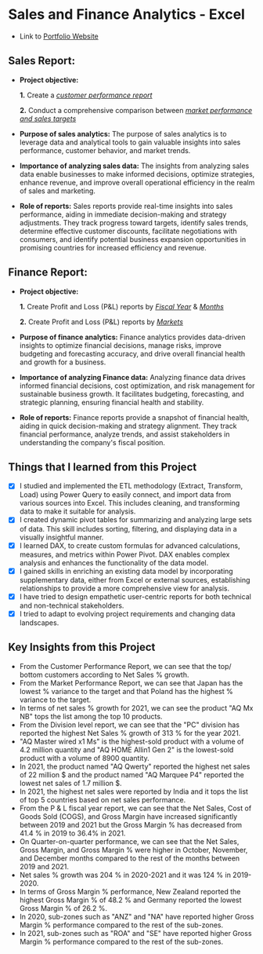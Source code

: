 # Sales and Finance Analytics - Excel
- Link to [Portfolio Website](https://codebasics.io/portfolio/Amogh-Sawant)

## Sales Report:

- **Project objective:** 

    **1.** Create a _[customer performance report](https://github.com/amoghsawant17/Excel-Sales_Finance_Analytics/blob/main/Sales%20Reports/Customer_Performance_Report.pdf)_ 

    **2.** Conduct a comprehensive comparison between _[market performance and sales targets](https://github.com/amoghsawant17/Excel-Sales_Finance_Analytics/blob/main/Sales%20Reports/Market_Performance_Report.pdf)_

- **Purpose of sales analytics:** The purpose of sales analytics is to leverage data and analytical tools to gain valuable insights into sales performance, customer behavior, and market trends. 

- **Importance of analyzing sales data:** The insights from analyzing sales data enable businesses to make informed decisions, optimize strategies, enhance revenue, and improve overall operational efficiency in the realm of sales and marketing.

- **Role of reports:** Sales reports provide real-time insights into sales performance, aiding in immediate decision-making and strategy adjustments. They track progress toward targets, identify sales trends,  determine effective customer discounts, facilitate negotiations with consumers, and identify potential business expansion opportunities in promising countries for increased efficiency and revenue.


## Finance Report:

- **Project objective:** 

    **1.** Create Profit and Loss (P&L) reports by _[Fiscal Year](https://github.com/amoghsawant17/Excel-Sales_Finance_Analytics/blob/main/Finance%20Reports/P%20%26%20L_by_Fiscal_years.pdf)_ & _[Months](https://github.com/amoghsawant17/Excel-Sales_Finance_Analytics/blob/main/Finance%20Reports/P%20%26%20L_by_Fiscal_months.pdf)_ 

   **2.** Create Profit and Loss (P&L) reports by _[Markets](https://github.com/amoghsawant17/Excel-Sales_Finance_Analytics/blob/main/Finance%20Reports/P%20%26%20L%20For%20Markets.pdf)_

- **Purpose of finance analytics:** Finance analytics provides data-driven insights to optimize financial decisions, manage risks, improve budgeting and forecasting accuracy, and drive overall financial health and growth for a business.
- **Importance of analyzing Finance data:** Analyzing finance data drives informed financial decisions, cost optimization, and risk management for sustainable business growth. It facilitates budgeting, forecasting, and strategic planning, ensuring financial health and stability.

- **Role of reports:** Finance reports provide a snapshot of financial health, aiding in quick decision-making and strategy alignment. They track financial performance, analyze trends, and assist stakeholders in understanding the company's fiscal position.


## Things that I learned from this Project
- [x] I studied and implemented the ETL methodology (Extract, Transform, Load) using Power Query to easily connect, and import data from various sources into Excel. This includes cleaning, and transforming data to make it suitable for analysis.
- [x] I created dynamic pivot tables for summarizing and analyzing large sets of data. This skill includes sorting, filtering, and displaying data in a visually insightful manner.
- [x] I learned DAX, to create custom formulas for advanced calculations, measures, and metrics within Power Pivot. DAX enables complex analysis and enhances the functionality of the data model.
- [x] I gained skills in enriching an existing data model by incorporating supplementary data, either from Excel or external sources, establishing relationships to provide a more comprehensive view for analysis.
- [x]	I have tried to design empathetic user-centric reports for both technical and non-technical stakeholders.
- [x]	I tried to adapt to evolving project requirements and changing data landscapes.

## Key Insights from this Project
- From the Customer Performance Report, we can see that the top/ bottom customers according to Net Sales % growth.
- From the Market Performance Report, we can see that Japan has the lowest % variance to the target and that Poland has the highest % variance to the target.
- In terms of net sales % growth for 2021, we can see the product "AQ Mx NB" tops the list among the top 10 products.
- From the Division level report, we can see that the "PC" division has reported the highest Net Sales % growth of 313 % for the year 2021.
- "AQ Master wired x1 Ms" is the highest-sold product with a volume of 4.2 million quantity and "AQ HOME Allin1 Gen 2"  is the lowest-sold product with a volume of 8900 quantity.
- In 2021, the product named "AQ Qwerty" reported the highest net sales of 22 million $ and the product named "AQ Marquee P4" reported the lowest net sales of 1.7 million $.
- In 2021, the highest net sales were reported by India and it tops the list of top 5 countries based on net sales performance.
- From the P & L fiscal year report, we can see that the Net Sales, Cost of Goods Sold (COGS), and Gross Margin have increased significantly between 2019 and 2021 but the Gross Margin % has decreased from 41.4 % in 2019 to 36.4% in 2021.
- On Quarter-on-quarter performance, we can see that the Net Sales, Gross Margin, and Gross Margin % were higher in October, November, and December months compared to the rest of the months between 2019 and 2021.
- Net sales % growth was 204 % in 2020-2021 and it was 124 % in 2019-2020.
- In terms of Gross Margin % performance, New Zealand reported the highest Gross Margin % of 48.2 % and Germany reported the lowest Gross Margin % of 26.2 %.
- In 2020, sub-zones such as "ANZ" and "NA" have reported higher Gross Margin % performance compared to the rest of the sub-zones.
- In 2021, sub-zones such as "ROA" and "SE" have reported higher Gross Margin % performance compared to the rest of the sub-zones.
